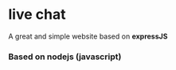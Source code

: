 # live chat

A great and simple website based on **expressJS**  

### Based on nodejs (javascript)


